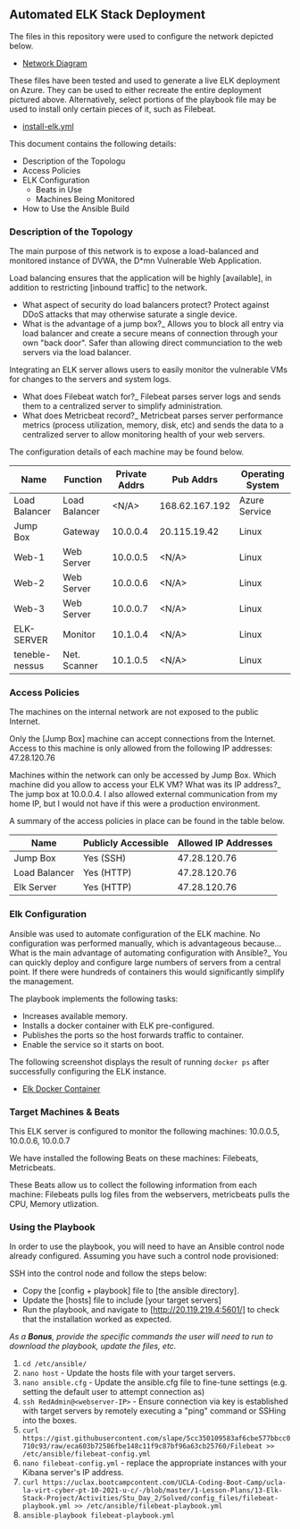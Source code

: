 ## Automated ELK Stack Deployment

The files in this repository were used to configure the network depicted below.

- [Network Diagram](https://github.com/dgregorian/cyber-bootcamp-week13/blob/main/images/azure_diagram.png)

These files have been tested and used to generate a live ELK deployment on Azure. They can be used to either recreate the entire deployment pictured above. Alternatively, select portions of the playbook file may be used to install only certain pieces of it, such as Filebeat.

- [install-elk.yml](https://github.com/dgregorian/cyber-bootcamp-week13/blob/main/ansible_playbook/install_elk.yml)

This document contains the following details:
- Description of the Topologu
- Access Policies
- ELK Configuration
  - Beats in Use
  - Machines Being Monitored
- How to Use the Ansible Build


### Description of the Topology

The main purpose of this network is to expose a load-balanced and monitored instance of DVWA, the D*mn Vulnerable Web Application.

Load balancing ensures that the application will be highly [available], in addition to restricting [inbound traffic] to the network.
- What aspect of security do load balancers protect? Protect against DDoS attacks that may otherwise saturate a single device.
- What is the advantage of a jump box?_ Allows you to block all entry via load balancer and create a secure means of connection through your own "back door".  Safer than allowing direct communciation to the web servers via the load balancer.  

Integrating an ELK server allows users to easily monitor the vulnerable VMs for changes to the servers and system logs.
- What does Filebeat watch for?_ Filebeat parses server logs and sends them to a centralized server to simplify administration.
- What does Metricbeat record?_ Metricbeat parses server performance metrics (process utilization, memory, disk, etc) and sends the data to a centralized server to allow monitoring health of your web servers.

The configuration details of each machine may be found below.

| Name          | Function      | Private Addrs | Pub Addrs      | Operating System |
|---------------|---------------|---------------|----------------|------------------|
| Load Balancer | Load Balancer | <N/A>         | 168.62.167.192 | Azure Service    |
| Jump Box      | Gateway       | 10.0.0.4      | 20.115.19.42   | Linux            |
| Web-1         | Web Server    | 10.0.0.5      | <N/A>          | Linux            |
| Web-2         | Web Server    | 10.0.0.6      | <N/A>          | Linux            |
| Web-3         | Web Server    | 10.0.0.7      | <N/A>          | Linux            |
| ELK-SERVER    | Monitor       | 10.1.0.4      | <N/A>          | Linux            |
| teneble-nessus| Net. Scanner  | 10.1.0.5      | <N/A>          | Linux            |

### Access Policies

The machines on the internal network are not exposed to the public Internet. 

Only the [Jump Box] machine can accept connections from the Internet. Access to this machine is only allowed from the following IP addresses: 47.28.120.76

Machines within the network can only be accessed by Jump Box.
Which machine did you allow to access your ELK VM? What was its IP address?_ The jump box at 10.0.0.4.  I also allowed external communication from my home IP, but I would not have if this were a production environment.

A summary of the access policies in place can be found in the table below.

| Name           | Publicly Accessible | Allowed IP Addresses |
|----------------|---------------------|----------------------|
| Jump Box       | Yes (SSH)           | 47.28.120.76         |
| Load Balancer  | Yes (HTTP)          | 47.28.120.76         |
| Elk Server     | Yes (HTTP)          | 47.28.120.76         |

### Elk Configuration

Ansible was used to automate configuration of the ELK machine. No configuration was performed manually, which is advantageous because...
 What is the main advantage of automating configuration with Ansible?_ You can quickly deploy and configure large numbers of servers from a central point.  If there were hundreds of containers this would significantly simplify the management.

The playbook implements the following tasks:
- Increases available memory.
- Installs a docker container with ELK pre-configured.
- Publishes the ports so the host forwards traffic to container.
- Enable the service so it starts on boot.

The following screenshot displays the result of running `docker ps` after successfully configuring the ELK instance.

- [Elk Docker Container](https://github.com/dgregorian/cyber-bootcamp-week13/blob/main/images/elk_docker_ps.png)

### Target Machines & Beats
This ELK server is configured to monitor the following machines: 10.0.0.5, 10.0.0.6, 10.0.0.7

We have installed the following Beats on these machines:  Filebeats, Metricbeats.

These Beats allow us to collect the following information from each machine:  Filebeats pulls log files from the webservers, metricbeats pulls the CPU, Memory utlization.

### Using the Playbook
In order to use the playbook, you will need to have an Ansible control node already configured. Assuming you have such a control node provisioned: 

SSH into the control node and follow the steps below:
- Copy the [config + playbook] file to [the ansible directory].
- Update the [hosts] file to include [your target servers]
- Run the playbook, and navigate to [http://20.119.219.4:5601/] to check that the installation worked as expected.

_As a **Bonus**, provide the specific commands the user will need to run to download the playbook, update the files, etc._

1) ```cd /etc/ansible/```
2) ```nano host``` - Update the hosts file with your target servers.
3) ```nano ansible.cfg``` - Update the ansible.cfg file to fine-tune settings (e.g. setting the default user to attempt connection as)
4) ```ssh RedAdmin@<webserver-IP>``` - Ensure connection via key is established with target servers by remotely executing a "ping" command or SSHing into the boxes.
5) ```curl https://gist.githubusercontent.com/slape/5cc350109583af6cbe577bbcc0710c93/raw/eca603b72586fbe148c11f9c87bf96a63cb25760/Filebeat >> /etc/ansible/filebeat-config.yml```
6) ```nano filebeat-config.yml``` - replace the appropriate instances with your Kibana server's IP address.
7) ```curl https://uclax.bootcampcontent.com/UCLA-Coding-Boot-Camp/ucla-la-virt-cyber-pt-10-2021-u-c/-/blob/master/1-Lesson-Plans/13-Elk-Stack-Project/Activities/Stu_Day_2/Solved/config_files/filebeat-playbook.yml >> /etc/ansible/filebeat-playbook.yml```
8) ```ansible-playbook filebeat-playbook.yml```
